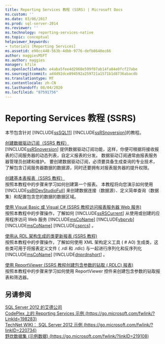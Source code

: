 ```yaml
---
title: Reporting Services 教程 (SSRS) | Microsoft Docs
ms.custom: ''
ms.date: 03/06/2017
ms.prod: sql-server-2014
ms.reviewer: ''
ms.technology: reporting-services-native
ms.topic: conceptual
helpviewer_keywords:
- tutorials [Reporting Services]
ms.assetid: e90cc448-563b-4dbb-9776-defb8640ec66
author: maggiesMSFT
ms.author: maggies
manager: kfile
ms.openlocfilehash: e4aba5fee4d2968e599f07ab14fa04e0fcf27abe
ms.sourcegitcommit: ad4d92dce894592a259721a1571b1d8736abacdb
ms.translationtype: MT
ms.contentlocale: zh-CN
ms.lasthandoff: 08/04/2020
ms.locfileid: "87591756"
---
```

# <a name="reporting-services-tutorials-ssrs"></a>Reporting Services 教程 (SSRS)
  本节包含针对 [!INCLUDE[ssSQL11](../includes/sssql11-md.md)] [!INCLUDE[ssRSnoversion](../includes/ssrsnoversion-md.md)]的教程。  
  
 [创建数据驱动订阅（SSRS 教程）](create-a-data-driven-subscription-ssrs-tutorial.md)  
 [!INCLUDE[ssRSnoversion](../includes/ssrsnoversion-md.md)] 提供数据驱动订阅功能，这样，你便可根据将接收报表的订阅服务器的动态列表，自定义报表的分发。 数据驱动订阅通常由报表服务器管理员创建和维护。 要创建数据驱动订阅，必须要具备生成查询的专业技术，了解包含订阅服务器数据的数据源，同时还要拥有对报表服务器的提升权限。  
  
 [创建基本表报表（SSRS 教程）](create-a-basic-table-report-ssrs-tutorial.md)  
 按照本教程中的步骤来学习如何创建第一个报表。 本教程将向您演示如何使用 [!INCLUDE[ssBIDevStudioFull](../includes/ssbidevstudiofull-md.md)] 来创建数据连接（数据源）、定义简单查询（数据集）和配置包含您的数据的数据区域。  
  
 [使用 Visual Basic 或 Visual C&#35; &#40;SSRS 教程访问报表服务器 Web 服务&#41;](../tutorials/access-report-server-web-service-vb-vcsharp-ssrs-tutorial.md)  
 按照本教程中的步骤操作，了解如何 [!INCLUDE[ssRSCurrent](../includes/ssrscurrent-md.md)] 从使用或创建的应用程序访问 Web 服务 [!INCLUDE[msCoName](../includes/msconame-md.md)] [!INCLUDE[vbprvb](../includes/vbprvb-md.md)] [!INCLUDE[msCoName](../includes/msconame-md.md)] [!INCLUDE[csprcs](../includes/csprcs-md.md)] 。  
  
 [使用从 RDL 架构生成的类更新报表 &#40;SSRS 教程&#41;](../tutorials/updating-reports-using-classes-generated-from-the-rdl-schema-ssrs-tutorial.md)  
 按照本教程中的步骤操作，了解如何使用 XML 架构定义工具 ( # A0) 生成类，这些类可用于将报表定义文件 ( .rdl 和 .rdlc) 与一起进行序列化和反序列化 [!INCLUDE[msCoName](../includes/msconame-md.md)] [!INCLUDE[dnprdnshort](../includes/dnprdnshort-md.md)] 。  
  
 [使用 ReportViewer &#40;SSRS 教程创建包含参数的钻取 &#40;.RDLC&#41; 报表&#41;](create-drillthrough-rdlc-report-with-parameters-reportviewer.md)  
 按照本教程中的步骤来学习如何使用 ReportViewer 控件来创建包含参数的钻取报表和筛选器。  
  
## <a name="see-also"></a>另请参阅  
 [SQL Server 2012 的艾德公司](https://go.microsoft.com/fwlink/?LinkId=245471)   
 [CodePlex 上的 Reporting Services 示例 (https://go.microsoft.com/fwlink/?LinkId=198283)](https://go.microsoft.com/fwlink/?LinkId=198283)   
 [TechNet WIKI： SQL Server 2012 示例 (https://go.microsoft.com/fwlink/?linkID=220734)](https://go.microsoft.com/fwlink/?linkID=220734)   
 [野炊数据集 (示例数据)  (https://go.microsoft.com/fwlink/?linkID=219108)](https://go.microsoft.com/fwlink/?linkID=219108)  
  
  
